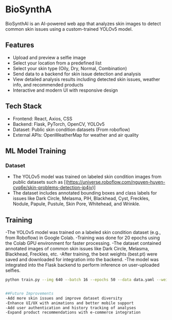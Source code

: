 # BioSynthA

BioSynthAI is an AI-powered web app that analyzes skin images to detect common skin issues using a custom-trained YOLOv5 model.

## Features

- Upload and preview a selfie image
- Select your location from a predefined list
- Select your skin type (Oily, Dry, Normal, Combination)
- Send data to a backend for skin issue detection and analysis
- View detailed analysis results including detected skin issues, weather info, and recommended products
- Interactive and modern UI with responsive design

## Tech Stack

- Frontend: React, Axios, CSS
- Backend: Flask, PyTorch, OpenCV, YOLOv5
- Dataset: Public skin condition datasets (From roboflow)
- External APIs: OpenWeatherMap for weather and air quality

## ML Model Training

### Dataset

- The YOLOv5 model was trained on labeled skin condition images from public datasets such as [(https://universe.roboflow.com/nguyen-huyen-cvq6e/skin-problems-detection-jp4jv)]
- The dataset includes annotated bounding boxes and class labels for issues like Dark Circle, Melasma, PIH, Blackhead, Cyst, Freckles, Nodule, Papule, Pustule, Skin Pore, Whitehead, and Wrinkle.

## Training
-The YOLOv5 model was trained on a labeled skin condition dataset (e.g., from Roboflow) in Google Colab.
-Training was done for 20 epochs using the Colab GPU environment for faster processing.
-The dataset contained annotated images of common skin issues like Dark Circle, Melasma, Blackhead, Freckles, etc.
-After training, the best weights (best.pt) were saved and downloaded for integration into the backend.
-The model was integrated into the Flask backend to perform inference on user-uploaded selfies.
```bash
python train.py --img 640 --batch 16 --epochs 50 --data data.yaml --weights yolov5s.pt --name biosynthai-skin-model


##Future Improvements
-Add more skin issues and improve dataset diversity
-Enhance UI/UX with animations and better mobile support
-Add user authentication and history tracking of analyses
-Expand product recommendations with e-commerce integration





